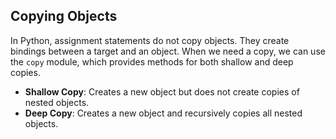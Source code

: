 ## Copying Objects

In Python, assignment statements do not copy objects. They create bindings between a target and an object. When we need a copy, we can use the `copy` module, which provides methods for both shallow and deep copies.

- **Shallow Copy**: Creates a new object but does not create copies of nested objects.
- **Deep Copy**: Creates a new object and recursively copies all nested objects.
